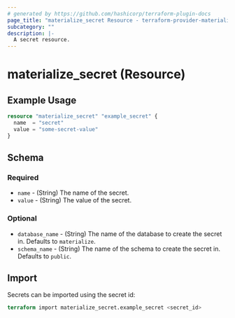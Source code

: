 ```yaml
---
# generated by https://github.com/hashicorp/terraform-plugin-docs
page_title: "materialize_secret Resource - terraform-provider-materialize"
subcategory: ""
description: |-
  A secret resource.
---
```


# materialize_secret (Resource)

## Example Usage

```terraform
resource "materialize_secret" "example_secret" {
  name  = "secret"
  value = "some-secret-value"
}
```
## Schema

### Required

- `name` - (String) The name of the secret.
- `value` - (String) The value of the secret.

### Optional

- `database_name` - (String) The name of the database to create the secret in. Defaults to `materialize`.
- `schema_name` - (String) The name of the schema to create the secret in. Defaults to `public`.

## Import

Secrets can be imported using the secret id:

```terraform
terraform import materialize_secret.example_secret <secret_id>
```
